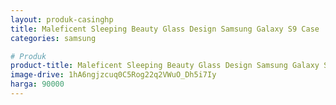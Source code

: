 ```yaml
---
layout: produk-casinghp
title: Maleficent Sleeping Beauty Glass Design Samsung Galaxy S9 Case
categories: samsung

# Produk
product-title: Maleficent Sleeping Beauty Glass Design Samsung Galaxy S9 Case
image-drive: 1hA6ngjzcuq0C5Rog22q2VWuO_Dh5i7Iy
harga: 90000
---
```

